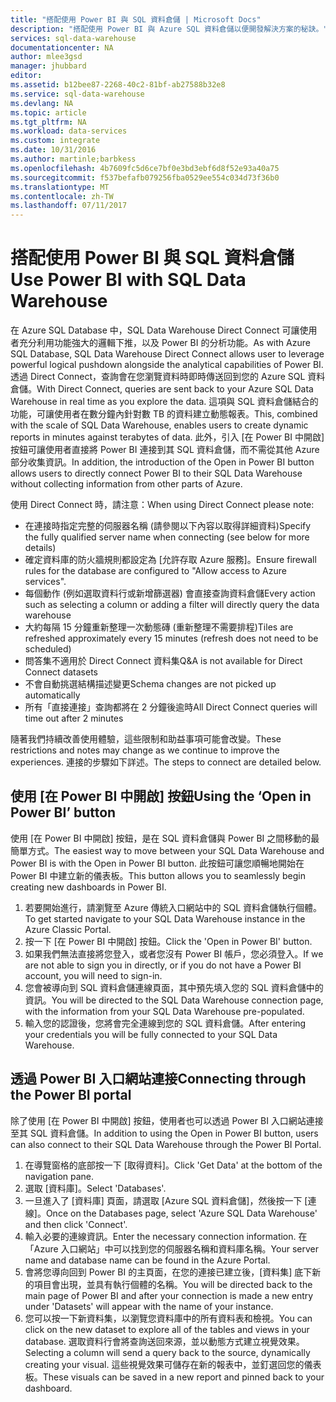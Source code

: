 ```yaml
---
title: "搭配使用 Power BI 與 SQL 資料倉儲 | Microsoft Docs"
description: "搭配使用 Power BI 與 Azure SQL 資料倉儲以便開發解決方案的秘訣。"
services: sql-data-warehouse
documentationcenter: NA
author: mlee3gsd
manager: jhubbard
editor: 
ms.assetid: b12bee87-2268-40c2-81bf-ab27588b32e8
ms.service: sql-data-warehouse
ms.devlang: NA
ms.topic: article
ms.tgt_pltfrm: NA
ms.workload: data-services
ms.custom: integrate
ms.date: 10/31/2016
ms.author: martinle;barbkess
ms.openlocfilehash: 4b7609fc5d6ce7bf0e3bd3ebf6d8f52e93a40a75
ms.sourcegitcommit: f537befafb079256fba0529ee554c034d73f36b0
ms.translationtype: MT
ms.contentlocale: zh-TW
ms.lasthandoff: 07/11/2017
---
```

# <a name="use-power-bi-with-sql-data-warehouse"></a><span data-ttu-id="7e850-103">搭配使用 Power BI 與 SQL 資料倉儲</span><span class="sxs-lookup"><span data-stu-id="7e850-103">Use Power BI with SQL Data Warehouse</span></span>
<span data-ttu-id="7e850-104">在 Azure SQL Database 中，SQL Data Warehouse Direct Connect 可讓使用者充分利用功能強大的邏輯下推，以及 Power BI 的分析功能。</span><span class="sxs-lookup"><span data-stu-id="7e850-104">As with Azure SQL Database, SQL Data Warehouse Direct Connect allows user to leverage powerful logical pushdown alongside the analytical capabilities of Power BI.</span></span>  <span data-ttu-id="7e850-105">透過 Direct Connect，查詢會在您瀏覽資料時即時傳送回到您的 Azure SQL 資料倉儲。</span><span class="sxs-lookup"><span data-stu-id="7e850-105">With Direct Connect, queries are sent back to your Azure SQL Data Warehouse in real time as you explore the data.</span></span>  <span data-ttu-id="7e850-106">這項與 SQL 資料倉儲結合的功能，可讓使用者在數分鐘內針對數 TB 的資料建立動態報表。</span><span class="sxs-lookup"><span data-stu-id="7e850-106">This, combined with the scale of SQL Data Warehouse, enables users to create dynamic reports in minutes against terabytes of data.</span></span>  <span data-ttu-id="7e850-107">此外，引入 [在 Power BI 中開啟] 按鈕可讓使用者直接將 Power BI 連接到其 SQL 資料倉儲，而不需從其他 Azure 部分收集資訊。</span><span class="sxs-lookup"><span data-stu-id="7e850-107">In addition, the introduction of the Open in Power BI button allows users to directly connect Power BI to their SQL Data Warehouse without collecting information from other parts of Azure.</span></span>

<span data-ttu-id="7e850-108">使用 Direct Connect 時，請注意：</span><span class="sxs-lookup"><span data-stu-id="7e850-108">When using Direct Connect please note:</span></span>

* <span data-ttu-id="7e850-109">在連接時指定完整的伺服器名稱 (請參閱以下內容以取得詳細資料)</span><span class="sxs-lookup"><span data-stu-id="7e850-109">Specify the fully qualified server name when connecting (see below for more details)</span></span>
* <span data-ttu-id="7e850-110">確定資料庫的防火牆規則都設定為 [允許存取 Azure 服務]。</span><span class="sxs-lookup"><span data-stu-id="7e850-110">Ensure firewall rules for the database are configured to "Allow access to Azure services".</span></span>
* <span data-ttu-id="7e850-111">每個動作 (例如選取資料行或新增篩選器) 會直接查詢資料倉儲</span><span class="sxs-lookup"><span data-stu-id="7e850-111">Every action such as selecting a column or adding a filter will  directly query the data warehouse</span></span>
* <span data-ttu-id="7e850-112">大約每隔 15 分鐘重新整理一次動態磚 (重新整理不需要排程)</span><span class="sxs-lookup"><span data-stu-id="7e850-112">Tiles are refreshed approximately every 15 minutes (refresh does not need to be scheduled)</span></span>
* <span data-ttu-id="7e850-113">問答集不適用於 Direct Connect 資料集</span><span class="sxs-lookup"><span data-stu-id="7e850-113">Q&A is not available for Direct Connect datasets</span></span>
* <span data-ttu-id="7e850-114">不會自動挑選結構描述變更</span><span class="sxs-lookup"><span data-stu-id="7e850-114">Schema changes are not picked up automatically</span></span>
* <span data-ttu-id="7e850-115">所有「直接連接」查詢都將在 2 分鐘後逾時</span><span class="sxs-lookup"><span data-stu-id="7e850-115">All Direct Connect queries will time out after 2 minutes</span></span>

<span data-ttu-id="7e850-116">隨著我們持續改善使用體驗，這些限制和助益事項可能會改變。</span><span class="sxs-lookup"><span data-stu-id="7e850-116">These restrictions and notes may change as we continue to improve the experiences.</span></span> <span data-ttu-id="7e850-117">連接的步驟如下詳述。</span><span class="sxs-lookup"><span data-stu-id="7e850-117">The steps to connect are detailed below.</span></span>  

## <a name="using-the-open-in-power-bi-button"></a><span data-ttu-id="7e850-118">使用 [在 Power BI 中開啟] 按鈕</span><span class="sxs-lookup"><span data-stu-id="7e850-118">Using the ‘Open in Power BI’ button</span></span>
<span data-ttu-id="7e850-119">使用 [在 Power BI 中開啟] 按鈕，是在 SQL 資料倉儲與 Power BI 之間移動的最簡單方式。</span><span class="sxs-lookup"><span data-stu-id="7e850-119">The easiest way to move between your SQL Data Warehouse and Power BI is with the Open in Power BI button.</span></span> <span data-ttu-id="7e850-120">此按鈕可讓您順暢地開始在 Power BI 中建立新的儀表板。</span><span class="sxs-lookup"><span data-stu-id="7e850-120">This button allows you to seamlessly begin creating new dashboards in Power BI.</span></span>  

1. <span data-ttu-id="7e850-121">若要開始進行，請瀏覽至 Azure 傳統入口網站中的 SQL 資料倉儲執行個體。</span><span class="sxs-lookup"><span data-stu-id="7e850-121">To get started navigate to your SQL Data Warehouse instance in the Azure Classic Portal.</span></span>
2. <span data-ttu-id="7e850-122">按一下 [在 Power BI 中開啟] 按鈕。</span><span class="sxs-lookup"><span data-stu-id="7e850-122">Click the 'Open in Power BI' button.</span></span>
3. <span data-ttu-id="7e850-123">如果我們無法直接將您登入，或者您沒有 Power BI 帳戶，您必須登入。</span><span class="sxs-lookup"><span data-stu-id="7e850-123">If we are not able to sign you in directly, or if you do not have a Power BI account, you will need to sign-in.</span></span>  
4. <span data-ttu-id="7e850-124">您會被導向到 SQL 資料倉儲連線頁面，其中預先填入您的 SQL 資料倉儲中的資訊。</span><span class="sxs-lookup"><span data-stu-id="7e850-124">You will be directed to the SQL Data Warehouse connection page, with the information from your SQL Data Warehouse pre-populated.</span></span>
5. <span data-ttu-id="7e850-125">輸入您的認證後，您將會完全連線到您的 SQL 資料倉儲。</span><span class="sxs-lookup"><span data-stu-id="7e850-125">After entering your credentials you will be fully connected to your SQL Data Warehouse.</span></span>

## <a name="connecting-through-the-power-bi-portal"></a><span data-ttu-id="7e850-126">透過 Power BI 入口網站連接</span><span class="sxs-lookup"><span data-stu-id="7e850-126">Connecting through the Power BI portal</span></span>
<span data-ttu-id="7e850-127">除了使用 [在 Power BI 中開啟] 按鈕，使用者也可以透過 Power BI 入口網站連接至其 SQL 資料倉儲。</span><span class="sxs-lookup"><span data-stu-id="7e850-127">In addition to using the Open in Power BI button, users can also connect to their SQL Data Warehouse through the Power BI Portal.</span></span>

1. <span data-ttu-id="7e850-128">在導覽窗格的底部按一下 [取得資料]。</span><span class="sxs-lookup"><span data-stu-id="7e850-128">Click 'Get Data' at the bottom of the navigation pane.</span></span>
2. <span data-ttu-id="7e850-129">選取 [資料庫]。</span><span class="sxs-lookup"><span data-stu-id="7e850-129">Select 'Databases'.</span></span>
3. <span data-ttu-id="7e850-130">一旦進入了 [資料庫] 頁面，請選取 [Azure SQL 資料倉儲]，然後按一下 [連線]。</span><span class="sxs-lookup"><span data-stu-id="7e850-130">Once on the Databases page, select 'Azure SQL Data Warehouse' and then click 'Connect'.</span></span>
4. <span data-ttu-id="7e850-131">輸入必要的連線資訊。</span><span class="sxs-lookup"><span data-stu-id="7e850-131">Enter the necessary connection information.</span></span>  <span data-ttu-id="7e850-132">在「Azure 入口網站」中可以找到您的伺服器名稱和資料庫名稱。</span><span class="sxs-lookup"><span data-stu-id="7e850-132">Your server name and database name can be found in the Azure Portal.</span></span>
5. <span data-ttu-id="7e850-133">會將您導向回到 Power BI 的主頁面，在您的連接已建立後，[資料集] 底下新的項目會出現，並具有執行個體的名稱。</span><span class="sxs-lookup"><span data-stu-id="7e850-133">You will be directed back to the main page of Power BI and after your connection is made a new entry under 'Datasets' will appear with the name of your instance.</span></span>  
6. <span data-ttu-id="7e850-134">您可以按一下新資料集，以瀏覽您資料庫中的所有資料表和檢視。</span><span class="sxs-lookup"><span data-stu-id="7e850-134">You can click on the new dataset to explore all of the tables and views in your database.</span></span> <span data-ttu-id="7e850-135">選取資料行會將查詢送回來源，並以動態方式建立視覺效果。</span><span class="sxs-lookup"><span data-stu-id="7e850-135">Selecting a column will send a query back to the source, dynamically creating your visual.</span></span> <span data-ttu-id="7e850-136">這些視覺效果可儲存在新的報表中，並釘選回您的儀表板。</span><span class="sxs-lookup"><span data-stu-id="7e850-136">These visuals can be saved in a new report and pinned back to your dashboard.</span></span>

<!--Image references-->

<!--Article references-->
[SQL Data Warehouse development overview]:  ./sql-data-warehouse-overview-develop/
[SQL Data Warehouse integration overview]:  ./sql-data-warehouse-overview-integration/

<!--MSDN references-->

<!--Other Web references-->
